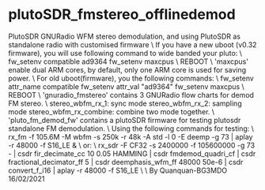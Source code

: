 # plutoSDR_fmstereo_offlinedemod
PlutoSDR GNURadio WFM stereo demodulation, and using PlutoSDR as standalone radio with customised firmware
\\
If you have a new uboot (v0.32 firmware), you will use following command to wide banded your pluto:
\\
fw_setenv compatible ad9364
fw_setenv maxcpus
\\
REBOOT
\\
'maxcpus' enable dual ARM cores, by default, only one ARM core is used for saving power.
\\
For old uboot(firmware), you the following commands:
\\
fw_setenv attr_name compatible
fw_setenv attr_val "ad9364"
fw_setenv maxcpus
\\
REBOOT
\\
'gnuradio_fmstereo' contains 3 GNURadio flow charts for demod FM stereo. 
\\
stereo_wbfm_rx_1: sync mode
stereo_wbfm_rx_2: sampling mode
stereo_wbfm_rx_combine: combine two mode together.
\\
'pluto_fm_demod_fw' contains a plutoSDR firmware for testing plutosdr standalone FM demodulation.
\\
Using the following commands for testing:
\\
rx_fm -f 105.6M -M wbfm -s 250k -r 48k -A std -l 0 -E deemp -g 73 | aplay -r 48000 -f S16_LE &
\\
or:
\\
rx_sdr  -F CF32 -s 2400000 -f 105600000 -g 73 -  | csdr fir_decimate_cc 10 0.05 HAMMING | csdr fmdemod_quadri_cf | csdr fractional_decimator_ff 5  | csdr deemphasis_wfm_ff 48000 50e-6 | csdr convert_f_i16 | aplay -r 48000 -f S16_LE
\\
\\
By Quanquan-BG3MDO 16/02/2021
